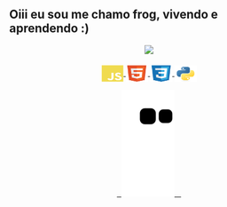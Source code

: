 ## Oiii eu sou me chamo frog, vivendo e aprendendo :)
<div align="center">
  <a href="https://github.com/RealFrog">
  <img height="180em" src="https://github-readme-stats.vercel.app/api?username=Frogger&show_icons=true&theme=dark&include_all_commits=true&count_private=true"/>
  
  <div align="center">
  <a href="https://github.com/Realfrog">
</div>
<div style="display: inline_block"><br>
  <img align="center" alt="Frog-Js" height="30" width="40" src="https://raw.githubusercontent.com/devicons/devicon/master/icons/javascript/javascript-plain.svg">
  <img align="center" alt="Frog-HTML" height="30" width="40" src="https://raw.githubusercontent.com/devicons/devicon/master/icons/html5/html5-original.svg">
  <img align="center" alt="Frog-CSS" height="30" width="40" src="https://raw.githubusercontent.com/devicons/devicon/master/icons/css3/css3-original.svg">
  <img align="center" alt="Frog-Python" height="30" width="40" src="https://raw.githubusercontent.com/devicons/devicon/master/icons/python/python-original.svg">
</div>
  

 ​  ![​Snake animation​](https://github.com/rafaballerini/rafaballerini/blob/output/github-contribution-grid-snake.svg) 
 ​  
 ​</div>
